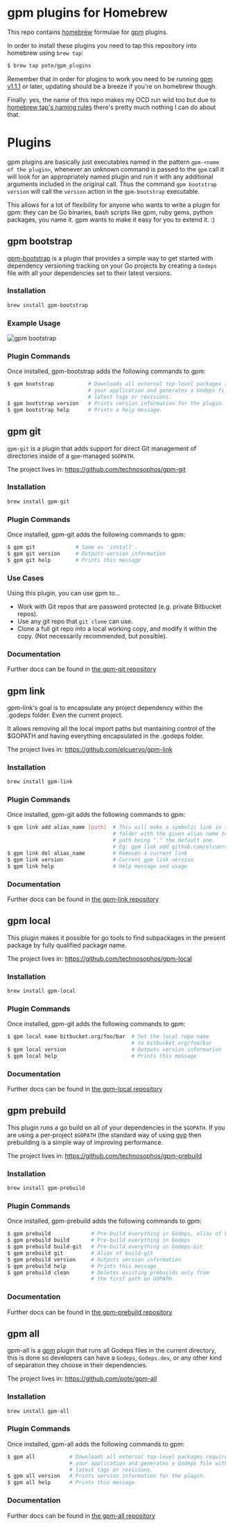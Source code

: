 # gpm plugins for Homebrew

This repo contains [homebrew](http//brew.sh) formulae for [gpm](http://github.com/pote/gpm) plugins.

In order to install these plugins you need to tap this repository into homebrew using `brew tap`:

```bash
$ brew tap pote/gpm_plugins
```

Remember that in order for plugins to work you need to be running [gpm v1.1.1](https://github.com/pote/gpm/releases/tag/v1.1.1) or later, updating should be a breeze if you're on homebrew though.

Finally: yes, the name of this repo  makes my OCD run wild too but due to [homebrew tap's naming rules](https://github.com/Homebrew/homebrew/wiki/brew-tap#naming-conventions-and-limitations) there's pretty much nothing I can do about that.

# Plugins

gpm plugins are basically just executables named in the pattern `gpm-<name of the plugin>`, whenever an unknown command is passed to the `gpm` call it will look for an appropriately named plugin and run it with any additional arguments included in the original call. Thus the command `gpm bootstrap version` will call the `version` action in the `gpm-bootstrap` executable.

This allows for a lot of flexibility for anyone who wants to write a plugin for gpm: they can be Go binaries, bash scripts like gpm, ruby gems, python packages, you name it. gpm wants to make it easy for you to extend it. :)

## gpm bootstrap

[gpm-bootstrap](https://github.com/pote/gpm-bootstrap) is a plugin that provides a simple way to get started with dependency versioning tracking on your Go projects by creating a `Godeps` file with all your dependencies set to their latest versions.

### Installation

```bash
brew install gpm-bootstrap
```

### Example Usage
![gpm bootstrap](https://raw.github.com/pote/gpm-bootstrap/master/gpm_bootstrap.gif)

### Plugin Commands

Once installed, gpm-bootstrap adds the following commands to gpm:

```bash
$ gpm bootstrap           # Downloads all external top-level packages required by
                          # your application and generates a Godeps file with their
                          # latest tags or revisions.
$ gpm bootstrap version   # Prints version information for the plugin.
$ gpm bootstrap help      # Prints a help message.
```

## gpm git

`gpm-git` is a plugin that adds support for direct Git management of
directories inside of a `gpm`-managed `$GOPATH`.

The project lives in: https://github.com/technosophos/gpm-git

### Installation

```bash
brew install gpm-git
```

### Plugin Commands

Once installed, gpm-git adds the following commands to gpm:

```bash
$ gpm git             # Same as 'install'.
$ gpm git version     # Outputs version information
$ gpm git help        # Prints this message
```

### Use Cases

Using this plugin, you can use gpm to...

* Work with Git repos that are password protected (e.g. private
  Bitbucket repos).
* Use any git repo that `git clone` can use.
* Clone a full git repo into a local working copy, and modify it within
  the copy. (Not necessarily recommended, but possible).

### Documentation

Further docs can be found in [the gpm-git repository](https://github.com/technosophos/gpm-git)

## gpm link

gpm-link's goal is to encapsulate any project dependency within the .godeps folder. Even the current project.

It allows removing all the local import paths but mantaining control of the $GOPATH and having everything encapsulated in the .godeps folder.

The project lives in: https://github.com/elcuervo/gpm-link

### Installation

```bash
brew install gpm-link
```

### Plugin Commands

Once installed, gpm-git adds the following commands to gpm:

```bash
$ gpm link add alias_name [path]  # This will make a symbolic link in the .godeps
                                  # folder with the given alias name to a given
                                  # path being "." the default one.
                                  # Eg: gpm link add github.com/elcuervo/minimalweather .
$ gpm link del alias_name         # Removes a current link
$ gpm link version                # Current gpm link version
$ gpm link help                   # Help message and usage
```

### Documentation

Further docs can be found in [the gpm-link repository](https://github.com/elcuervo/gpm-link)


## gpm local

This plugin makes it possible for go tools to find subpackages in the present package by fully qualified package name.

The project lives in: https://github.com/technosophos/gpm-local

### Installation

```bash
brew install gpm-local
```

### Plugin Commands

Once installed, gpm-git adds the following commands to gpm:

```bash
$ gpm local name bitbucket.org/foo/bar  # Set the local repo name
                                        # to bitbucket.org/foo/bar
$ gpm local version                     # Outputs version information
$ gpm local help                        # Prints this message
```

### Documentation

Further docs can be found in [the gpm-local repository](https://github.com/technosophos/gpm-local)

## gpm prebuild

This plugin runs a go build on all of your dependencies in the `$GOPATH`. If you are using a per-project `$GOPATH` (the standard way of using [gvp](https://github.com/pote/gvp) then prebuilding is a simple way of improving performance.

The project lives in: https://github.com/technosophos/gpm-prebuild

### Installation

```bash
brew install gpm-prebuild
```

### Plugin Commands

Once installed, gpm-prebuild adds the following commands to gpm:

```bash
$ gpm prebuild             # Pre-build everything in Godeps, alias of build
$ gpm prebuild build       # Pre-build everything in Godeps
$ gpm prebuild build-git   # Pre-build everything in Godeps-Git
$ gpm prebuild git         # Alias of build-git
$ gpm prebuild version     # Outputs version information
$ gpm prebuild help        # Prints this message
$ gpm prebuild clean       # Deletes existing prebuilds only from
                           # the first path on GOPATH.
```

### Documentation

Further docs can be found in [the gpm-prebuild repository](https://github.com/technosophos/gpm-prebuild)

## gpm all

gpm-all is a [gpm](https://github.com/pote/gpm) plugin that runs all Godeps files in the current directory, this is done so developers can have a `Godeps`, `Godeps.dev`, or any other kind of separation they choose in their dependencies.

The project lives in: https://github.com/pote/gpm-all

### Installation

```bash
brew install gpm-all
```

### Plugin Commands

Once installed, gpm-all adds the following commands to gpm:

```bash
$ gpm all           # Downloads all external top-level packages required by
                    # your application and generates a Godeps file with their
                    # latest tags or revisions.
$ gpm all version   # Prints version information for the plugin.
$ gpm all help      # Prints this message.
```

### Documentation

Further docs can be found in [the gpm-all repository](https://github.com/pote/gpm-all)
